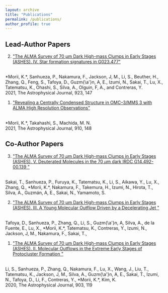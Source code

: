 ```yaml
---
layout: archive
title: "Publications"
permalink: /publications/
author_profile: true
---
```

<!-- 
{% if author.googlescholar %}
  You can also find my articles on <u><a href="{{author.googlescholar}}">my Google Scholar profile</a>.</u>
{% endif %}

{% include base_path %}

{% for post in site.publications reversed %}
  {% include archive-single.html %}
{% endfor %}
 -->
 
## Lead-Author Papers 
2. ["The ALMA Survey of 70 µm Dark High-mass Clumps in Early Stages (ASHES). IV. Star formation signatures in G023.477"](https://ui.adsabs.harvard.edu/abs/2021ApJ...923..147M/abstract)
<br>
*Morii, K.*, Sanhueza, P., Nakamura, F., Jackson, J, M., Li, S., Beuther, H., Zhang, Q., Feng, S., Tafoya, D., Guzm{\a'}n, A, E., Izumi, N., Sakai, T., Lu, X., 
Tatematsu, K., Ohashi, S., Silva, A., Olguin, F, A., and Contreras, Y.
<br>
2021, The Astrophysical Journal, 923, 147

1. ["Revealing a Centrally Condensed Structure in OMC–3/MMS 3 with ALMA High Resolution Observations"](https://ui.adsabs.harvard.edu/abs/2021ApJ...910..148M/abstract)
<br>
*Morii, K.*, Takahashi, S., Machida, M. N.
<br>
2021, The Astrophysical Journal, 910, 148

## Co-Author Papers 
3. ["The ALMA Survey of 70 $\mu$m Dark High-mass Clumps in Early Stages (ASHES). V. Deuterated Molecules in the 70 $\mu$m dark IRDC G14.492-00.139 "](https://ui.adsabs.harvard.edu/abs/2021arXiv211113325S/abstract)
<br>
Sakai, T., Sanhueza, P., Furuya, K., Tatematsu, K., Li, S., Aikawa, Y., Lu, X., Zhang, Q., *Morii, K.*, Nakamura, F., Takemura, H., Izumi, N., Hirota, T., Silva, A., Guzmán, A, E., Sakai, N., Yamamoto, S.

2. ["The ALMA Survey of 70 μm Dark High-mass Clumps in Early Stages (ASHES). III. A Young Molecular Outflow Driven by a Decelerating Jet "](https://ui.adsabs.harvard.edu/abs/2021ApJ...913..131T/abstract)
<br>
Tafoya, D., Sanhueza, P., Zhang, Q., Li, S., Guzm{\a'}n, A, Silva, A., de la Fuente, E., Lu, X., *Morii, K.*, Tatematsu, K., Contreras, Y.,  Izumi, N.,
Jackson, J, M., Nakamura, F., Sakai, T., 

1. ["The ALMA Survey of 70 μm Dark High-mass Clumps in Early Stages (ASHES). II. Molecular Outflows in the Extreme Early Stages of Protocluster Formation "](https://ui.adsabs.harvard.edu/abs/2020ApJ...903..119L/abstract)
<br>
Li, S., Sanhueza, P., Zhang, Q., Nakamura, F., Lu, X.,  Wang, J., Liu, T., Tatematsu, K., 
Jackson, J, M., Silva, A., Guzm{\a'}n, A, E., Sakai, T., Izumi, N., Tafoya, D., Li, F., Contreras, Y., *Morii, K.*, Kim, K.
<br>
2020, The Astrophysical Journal, 903, 119
